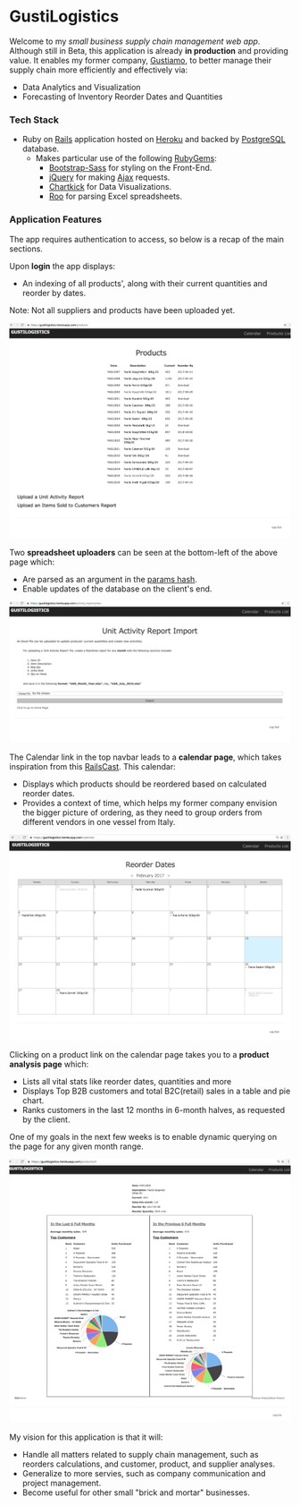 # GustiLogistics

Welcome to my *small business supply chain management web app*. Although still in Beta, this application is already **in production** and providing value. It enables my former company, [Gustiamo](https://www.gustiamo.com/), to better manage their supply chain more efficiently and effectively via:
* Data Analytics and Visualization
* Forecasting of Inventory Reorder Dates and Quantities

### Tech Stack

* Ruby on [Rails](http://rubyonrails.org/) application hosted on [Heroku](https://www.heroku.com/) and backed by [PostgreSQL](https://www.postgresql.org/) database.
  * Makes particular use of the following [RubyGems](https://rubygems.org/):
    * [Bootstrap-Sass](https://github.com/twbs/bootstrap-sass/) for styling on the Front-End.
    * [jQuery](https://rubygems.org/gems/jquery-rails) for making [Ajax](https://en.wikipedia.org/wiki/Ajax_(programming)) requests.
    * [Chartkick](https://github.com/ankane/chartkick) for Data Visualizations.
    * [Roo](https://github.com/roo-rb/roo) for parsing Excel spreadsheets.

### Application Features

The app requires authentication to access, so below is a recap of the main sections. 

Upon **login** the app displays:
* An indexing of all products', along with their current quantities and reorder by dates. 

Note: Not all suppliers and products have been uploaded yet.

![alt text](/sample_images/ProductsIndexPage.png "Products List")

Two **spreadsheet uploaders** can be seen at the bottom-left of the above page which:
* Are parsed as an argument in the [params hash](https://gorails.com/episodes/the-params-hash). 
* Enable updates of the database on the client's end. 

![alt text](/sample_images/FileUploader.png "File Uploader")

The Calendar link in the top navbar leads to a **calendar page**, which takes inspiration from this [RailsCast](http://railscasts.com/episodes/213-calendars). This calendar:
* Displays which products should be reordered based on calculated reorder dates. 
* Provides a context of time, which helps my former company envision the bigger picture of ordering, as they need to group orders from different vendors in one vessel from Italy. 

![alt text](/sample_images/CalendarPage.png "Calendar Prototype")

Clicking on a product link on the calendar page takes you to a **product analysis page** which:
* Lists all vital stats like reorder dates, quantities and more
* Displays Top B2B customers and total B2C(retail) sales in a table and pie chart. 
* Ranks customers in the last 12 months in 6-month halves, as requested by the client. 

One of my goals in the next few weeks is to enable dynamic querying on the page for any given month range.  

![alt text](/sample_images/ProductAnalysisPage.png "Product Analysis")

My vision for this application is that it will:
* Handle all matters related to supply chain management, such as reorders calculations, and customer, product, and supplier analyses. 
* Generalize to more servies, such as company communication and project management. 
* Become useful for other small "brick and mortar" businesses.
